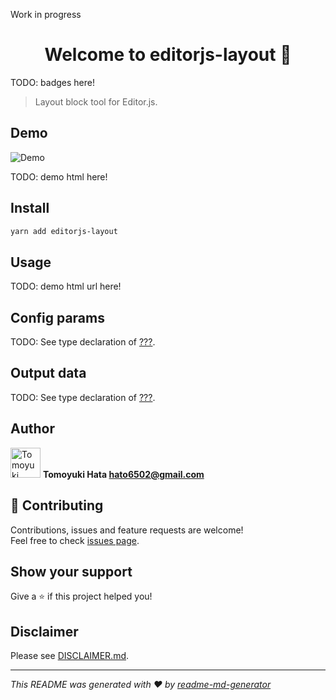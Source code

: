 Work in progress

<h1 align="center">Welcome to editorjs-layout 👋</h1>

TODO: badges here!

> Layout block tool for Editor.js.

## Demo

![Demo](https://user-images.githubusercontent.com/7702653/77813863-6c9dd880-70ef-11ea-80da-9c5f74d2053f.gif)

TODO: demo html here!

## Install

```sh
yarn add editorjs-layout
```

## Usage

TODO: demo html url here!

## Config params

TODO:
See type declaration of [???]().

## Output data

TODO:
See type declaration of [???]().

## Author

<img alt="Tomoyuki Hata" src="https://avatars.githubusercontent.com/hata6502" width="48" /> **Tomoyuki Hata <hato6502@gmail.com>**

## 🤝 Contributing

Contributions, issues and feature requests are welcome!<br />Feel free to check [issues page](https://github.com/hata6502/editorjs-layout/issues).

## Show your support

Give a ⭐️ if this project helped you!

## Disclaimer

Please see [DISCLAIMER.md](https://github.com/hata6502/editorjs-layout/blob/main/DISCLAIMER.md).

---

_This README was generated with ❤️ by [readme-md-generator](https://github.com/kefranabg/readme-md-generator)_
